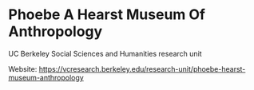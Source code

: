 # Phoebe A Hearst Museum Of Anthropology
UC Berkeley Social Sciences and Humanities research unit

Website: https://vcresearch.berkeley.edu/research-unit/phoebe-hearst-museum-anthropology
